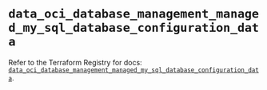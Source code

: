 # `data_oci_database_management_managed_my_sql_database_configuration_data`

Refer to the Terraform Registry for docs: [`data_oci_database_management_managed_my_sql_database_configuration_data`](https://registry.terraform.io/providers/hashicorp/oci/7.19.0/docs/data-sources/database_management_managed_my_sql_database_configuration_data).
